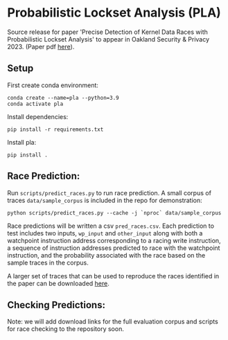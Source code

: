 # Probabilistic Lockset Analysis (PLA)

Source release for paper 'Precise Detection of Kernel Data Races with Probabilistic Lockset Analysis' to appear in Oakland Security & Privacy 2023. (Paper pdf [here](https://www.cs.columbia.edu/~gabe/files/oakland2023_pla.pdf)).


## Setup


First create conda environment:
```
conda create --name=pla --python=3.9
conda activate pla
```

Install dependencies:
```
pip install -r requirements.txt
```

Install pla:
```
pip install .
```

## Race Prediction:

Run `scripts/predict_races.py` to run race prediction. A small corpus of traces `data/sample_corpus` is included in the repo for demonstration:
```
python scripts/predict_races.py --cache -j `nproc` data/sample_corpus
```
Race predictions will be written a csv `pred_races.csv`. Each prediction to test includes two inputs, `wp_input` and `other_input` along with both a watchpoint instruction address corresponding to a racing write instruction, a sequence of instruction addresses predicted to race with the watchpoint instruction, and the probability associated with the race based on the sample traces in the corpus.

A larger set of traces that can be used to reproduce the races identified in the paper can be downloaded [here](https://1drv.ms/u/s!Ar2a8JVKhr4dlfk41MWnXvEnYzNLIg?e=IDil80).

## Checking Predictions:

Note: we will add download links for the full evaluation corpus and scripts for race checking to the repository soon.


